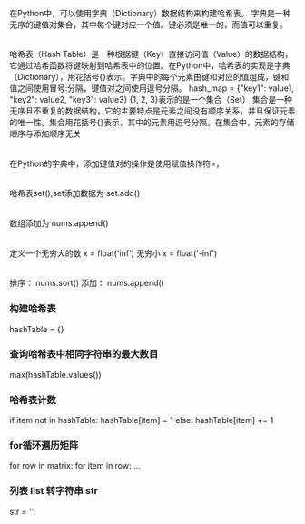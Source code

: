 ###
###### 
在Python中，可以使用字典（Dictionary）数据结构来构建哈希表。
字典是一种无序的键值对集合，其中每个键对应一个值。键必须是唯一的，而值可以重复。
######
哈希表（Hash Table）是一种根据键（Key）直接访问值（Value）的数据结构，它通过哈希函数将键映射到哈希表中的位置。在Python中，哈希表的实现是字典（Dictionary），用花括号{}表示。字典中的每个元素由键和对应的值组成，键和值之间使用冒号:分隔，键值对之间使用逗号分隔。
hash_map = {"key1": value1, "key2": value2, "key3": value3}
{1, 2, 3}表示的是一个集合（Set）
集合是一种无序且不重复的数据结构，它的主要特点是元素之间没有顺序关系，并且保证元素的唯一性。集合用花括号{}表示，其中的元素用逗号分隔。在集合中，元素的存储顺序与添加顺序无关
######
在Python的字典中，添加键值对的操作是使用赋值操作符=，
###### 
哈希表set(),set添加数据为 set.add()
######
数组添加为 nums.append()

###### 
定义一个无穷大的数  x = float('inf')
       无穷小     x = float('-inf')

###### 
排序： nums.sort()
添加： nums.append()

### 构建哈希表
hashTable = {}
### 查询哈希表中相同字符串的最大数目
max(hashTable.values())
### 哈希表计数
if item not in hashTable:
    hashTable[item] = 1
else:
    hashTable[item] += 1

### for循环遍历矩阵
for row in matrix:
    for item in row:
        ...
### 列表 list 转字符串 str
str = ''.